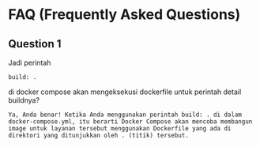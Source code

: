 # FAQ (Frequently Asked Questions)

## Question 1
Jadi perintah 
```
build: .
```
di docker compose akan mengeksekusi dockerfile untuk perintah detail buildnya?

```
Ya, Anda benar! Ketika Anda menggunakan perintah build: . di dalam docker-compose.yml, itu berarti Docker Compose akan mencoba membangun image untuk layanan tersebut menggunakan Dockerfile yang ada di direktori yang ditunjukkan oleh . (titik) tersebut.
```